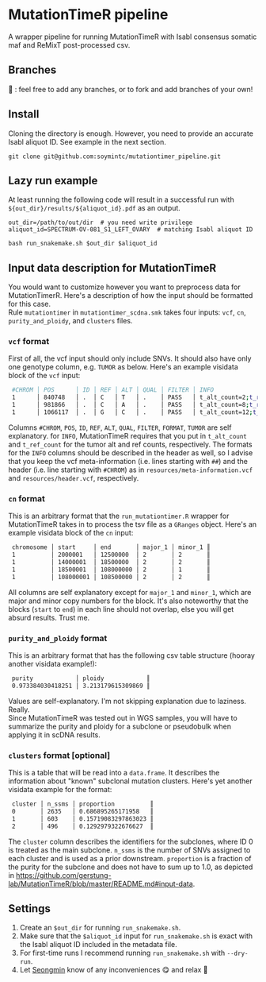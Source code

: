 # MutationTimeR pipeline
A wrapper pipeline for running MutationTimeR with Isabl consensus somatic maf and ReMixT post-processed csv.

## Branches
:art: : feel free to add any branches, or to fork and add branches of your own!

## Install
Cloning the directory is enough. However, you need to provide an accurate Isabl aliquot ID. See example in the next section.
```
git clone git@github.com:soymintc/mutationtimer_pipeline.git
```

## Lazy run example
At least running the following code will result in a successful run with `${out_dir}/results/${aliquot_id}.pdf` as an output.
```
out_dir=/path/to/out/dir  # you need write privilege
aliquot_id=SPECTRUM-OV-081_S1_LEFT_OVARY  # matching Isabl aliquot ID

bash run_snakemake.sh $out_dir $aliquot_id
```

## Input data description for MutationTimeR
You would want to customize however you want to preprocess data for MutationTimerR. Here's a description of how the input should be formatted for this case.<br>
Rule `mutationtimer` in `mutationtimer_scdna.smk` takes four inputs: `vcf`, `cn`, `purity_and_ploidy`, and `clusters` files.

### `vcf` format
First of all, the vcf input should only include SNVs. It should also have only one genotype column, e.g. `TUMOR` as below. Here's an example visidata block of the `vcf` input:
```bash
 #CHROM │ POS      │ ID │ REF │ ALT │ QUAL │ FILTER │ INFO                          │ FORMAT   │ TUMOR     ║
 1      │ 840748   │ .  │ C   │ T   │ .    │ PASS   │ t_alt_count=2;t_ref_count=12  │ GT:AD:DP │ 0/1:2:14  ║
 1      │ 981866   │ .  │ C   │ A   │ .    │ PASS   │ t_alt_count=8;t_ref_count=35  │ GT:AD:DP │ 0/1:8:43  ║
 1      │ 1066117  │ .  │ G   │ C   │ .    │ PASS   │ t_alt_count=12;t_ref_count=8  │ GT:AD:DP │ 0/1:12:20 ║
```
Columns `#CHROM`, `POS`, `ID`, `REF`, `ALT`, `QUAL`, `FILTER`, `FORMAT`, `TUMOR` are self explanatory. for `INFO`, MutationTimeR requires that you put in `t_alt_count` and `t_ref_count` for the tumor alt and ref counts, respectively. The formats for the `INFO` columns should be described in the header as well, so I advise that you keep the vcf meta-information (i.e. lines starting with `##`) and the header (i.e. line starting with `#CHROM`) as in `resources/meta-information.vcf` and `resources/header.vcf`, respectively.

### `cn` format
This is an arbitrary format that the `run_mutationtimer.R` wrapper for MutationTimeR takes in to process the tsv file as a `GRanges` object. Here's an example visidata block of the `cn` input:
```bash
 chromosome │ start     │ end       │ major_1 │ minor_1 ║
 1          │ 2000001   │ 12500000  │ 2       │ 2       ║
 1          │ 14000001  │ 18500000  │ 2       │ 2       ║
 1          │ 18500001  │ 108000000 │ 2       │ 1       ║
 1          │ 108000001 │ 108500000 │ 2       │ 2       ║
```
All columns are self explanatory except for `major_1` and `minor_1`, which are major and minor copy numbers for the block. It's also noteworthy that the blocks (`start` to `end`) in each line should not overlap, else you will get absurd results. Trust me.

### `purity_and_ploidy` format
This is an arbitrary format that has the following csv table structure (hooray another visidata example!):
```bash
 purity            │ ploidy            ║
 0.973384030418251 │ 3.213179615309869 ║
```
Values are self-explanatory. I'm not skipping explanation due to laziness. Really.<br>
Since MutationTimeR was tested out in WGS samples, you will have to summarize the purity and ploidy for a subclone or pseudobulk when applying it in scDNA results.

### `clusters` format [optional]
This is a table that will be read into a `data.frame`. It describes the information about "known" subclonal mutation clusters. Here's yet another visidata example for the format:
```bash
 cluster │ n_ssms │ proportion          ║
 0       │ 2635   │ 0.686895265171958   ║
 1       │ 603    │ 0.15719083297863023 ║
 2       │ 496    │ 0.1292979322676627  ║
```
The `cluster` column describes the identifiers for the subclones, where ID 0 is treated as the main subclone. `n_ssms` is the number of SNVs assigned to each cluster and is used as a prior downstream. `proportion` is a fraction of the purity for the subclone and does not have to sum up to 1.0, as depicted in https://github.com/gerstung-lab/MutationTimeR/blob/master/README.md#input-data.

## Settings
1. Create an `$out_dir` for running `run_snakemake.sh`.
2. Make sure that the `$aliquot_id` input for `run_snakemake.sh` is exact with the Isabl aliquot ID included in the metadata file.
3. For first-time runs I recommend running `run_snakemake.sh` with `--dry-run`.
4. Let [Seongmin](https://www.github.com/soymintc) know of any inconveniences :yum: and relax :beers:
